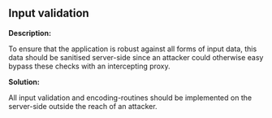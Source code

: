 
Input validation
-------

**Description:**

To ensure that the application is robust against all forms of input data, this data should 
be sanitised server-side since an attacker could otherwise easy bypass these checks with 
an intercepting proxy.


**Solution:**

All input validation and encoding-routines should be implemented on the server-side 
outside the reach of an attacker.

	